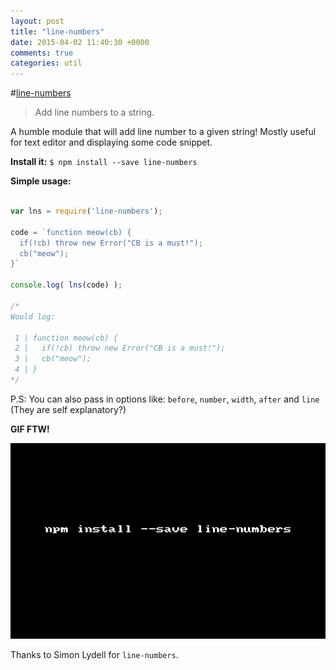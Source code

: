 ```yaml
---
layout: post
title: "line-numbers"
date: 2015-04-02 11:40:30 +0000
comments: true
categories: util
---
```


#[line-numbers](https://www.npmjs.com/package/line-numbers)
> Add line numbers to a string.

A humble module that will add line number to a given string! Mostly useful for text editor and displaying some code snippet.

__Install it:__ `$ npm install --save line-numbers`

__Simple usage:__

```js

var lns = require('line-numbers');

code = `function meow(cb) { 
  if(!cb) throw new Error("CB is a must!");
  cb("meow");
}`

console.log( lns(code) );

/*
Would log:

 1 | function meow(cb) { 
 2 |   if(!cb) throw new Error("CB is a must!");
 3 |   cb("meow");
 4 | }
*/
```

P.S: You can also pass in options like: `before`, `number`, `width`, `after` and `line` (They are self explanatory?)


__GIF FTW!__

![line-numbers](/images/line-numbers/line-numbers.gif)


Thanks to Simon Lydell for `line-numbers`.
